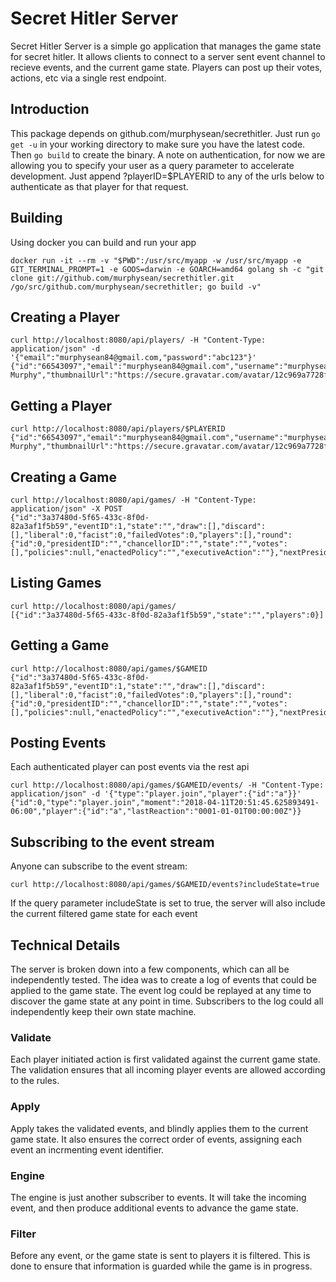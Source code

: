 Secret Hitler Server
===

Secret Hitler Server is a simple go application that manages the game state for secret hitler.
It allows clients to connect to a server sent event channel to recieve events, and the current game state.
Players can post up their votes, actions, etc via a single rest endpoint.

Introduction
---

This package depends on github.com/murphysean/secrethitler.
Just run `go get -u` in your working directory to make sure you have the latest code.
Then `go build` to create the binary.
A note on authentication, for now we are allowing you to specify your user as a query parameter to accelerate development.
Just append ?playerID=$PLAYERID to any of the urls below to authenticate as that player for that request.

Building
---

Using docker you can build and run your app

	docker run -it --rm -v "$PWD":/usr/src/myapp -w /usr/src/myapp -e GIT_TERMINAL_PROMPT=1 -e GOOS=darwin -e GOARCH=amd64 golang sh -c "git clone git://github.com/murphysean/secrethitler.git /go/src/github.com/murphysean/secrethitler; go build -v"

Creating a Player
---

	curl http://localhost:8080/api/players/ -H "Content-Type: application/json" -d '{"email":"murphysean84@gmail.com,"password":"abc123"}'
	{"id":"66543097","email":"murphysean84@gmail.com","username":"murphysean","name":"Sean Murphy","thumbnailUrl":"https://secure.gravatar.com/avatar/12c969a7728fe1bc2fb19c8627af81c9"}

Getting a Player
---

	curl http://localhost:8080/api/players/$PLAYERID
	{"id":"66543097","email":"murphysean84@gmail.com","username":"murphysean","name":"Sean Murphy","thumbnailUrl":"https://secure.gravatar.com/avatar/12c969a7728fe1bc2fb19c8627af81c9"}

Creating a Game
---

	curl http://localhost:8080/api/games/ -H "Content-Type: application/json" -X POST
	{"id":"3a37480d-5f65-433c-8f0d-82a3af1f5b59","eventID":1,"state":"","draw":[],"discard":[],"liberal":0,"facist":0,"failedVotes":0,"players":[],"round":{"id":0,"presidentID":"","chancellorID":"","state":"","votes":[],"policies":null,"enactedPolicy":"","executiveAction":""},"nextPresidentID":"","previousPresidentID":"","previousChancellorID":"","specialElectionRoundID":0,"specialElectionPresidentID":"","winningParty":""}

Listing Games
---

	curl http://localhost:8080/api/games/
	[{"id":"3a37480d-5f65-433c-8f0d-82a3af1f5b59","state":"","players":0}]

Getting a Game
---

	curl http://localhost:8080/api/games/$GAMEID
	{"id":"3a37480d-5f65-433c-8f0d-82a3af1f5b59","eventID":1,"state":"","draw":[],"discard":[],"liberal":0,"facist":0,"failedVotes":0,"players":[],"round":{"id":0,"presidentID":"","chancellorID":"","state":"","votes":[],"policies":null,"enactedPolicy":"","executiveAction":""},"nextPresidentID":"","previousPresidentID":"","previousChancellorID":"","specialElectionRoundID":0,"specialElectionPresidentID":"","winningParty":""}


Posting Events
---

Each authenticated player can post events via the rest api

	curl http://localhost:8080/api/games/$GAMEID/events/ -H "Content-Type: application/json" -d '{"type":"player.join","player":{"id":"a"}}'
	{"id":0,"type":"player.join","moment":"2018-04-11T20:51:45.625893491-06:00","player":{"id":"a","lastReaction":"0001-01-01T00:00:00Z"}}

Subscribing to the event stream
---

Anyone can subscribe to the event stream:

	curl http://localhost:8080/api/games/$GAMEID/events?includeState=true

If the query parameter includeState is set to true, the server will also include the current filtered game state for each event

Technical Details
---

The server is broken down into a few components, which can all be independently tested.
The idea was to create a log of events that could be applied to the game state.
The event log could be replayed at any time to discover the game state at any point in time.
Subscribers to the log could all independently keep their own state machine.

### Validate

Each player initiated action is first validated against the current game state.
The validation ensures that all incoming player events are allowed according to the rules.

### Apply

Apply takes the validated events, and blindly applies them to the current game state.
It also ensures the correct order of events, assigning each event an incrmenting event identifier.

### Engine

The engine is just another subscriber to events.
It will take the incoming event, and then produce additional events to advance the game state.

### Filter

Before any event, or the game state is sent to players it is filtered.
This is done to ensure that information is guarded while the game is in progress.

